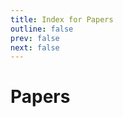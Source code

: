 ```yaml
---
title: Index for Papers
outline: false
prev: false
next: false
---
```


# Papers

<BlogIndex tag=paper />
